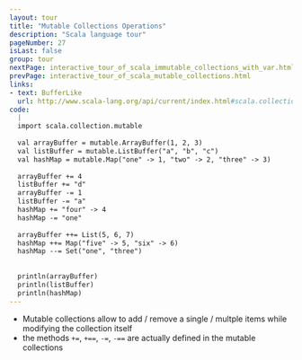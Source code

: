 ```yaml
---
layout: tour
title: "Mutable Collections Operations"
description: "Scala language tour"
pageNumber: 27
isLast: false
group: tour
nextPage: interactive_tour_of_scala_immutable_collections_with_var.html
prevPage: interactive_tour_of_scala_mutable_collections.html
links:
- text: BufferLike
  url: http://www.scala-lang.org/api/current/index.html#scala.collection.mutable.BufferLike
code:
  |
  import scala.collection.mutable  
  
  val arrayBuffer = mutable.ArrayBuffer(1, 2, 3)   
  val listBuffer = mutable.ListBuffer("a", "b", "c")  
  val hashMap = mutable.Map("one" -> 1, "two" -> 2, "three" -> 3)  
  
  arrayBuffer += 4  
  listBuffer += "d"  
  arrayBuffer -= 1  
  listBuffer -= "a"  
  hashMap += "four" -> 4  
  hashMap -= "one"  
  
  arrayBuffer ++= List(5, 6, 7)  
  hashMap ++= Map("five" -> 5, "six" -> 6)  
  hashMap --= Set("one", "three")  
  
  
  println(arrayBuffer)  
  println(listBuffer)  
  println(hashMap)  
---
```


- Mutable collections allow to add / remove a single / multple items while modifying the collection itself 
- the methods  `+=`,  `+==`, `-=`, `-==` are actually defined in the mutable collections 